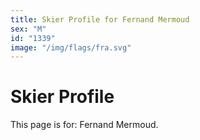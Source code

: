 ```yaml
---
title: Skier Profile for Fernand Mermoud
sex: "M"
id: "1339"
image: "/img/flags/fra.svg" 
---
```


# Skier Profile

This page is for: Fernand Mermoud.
    